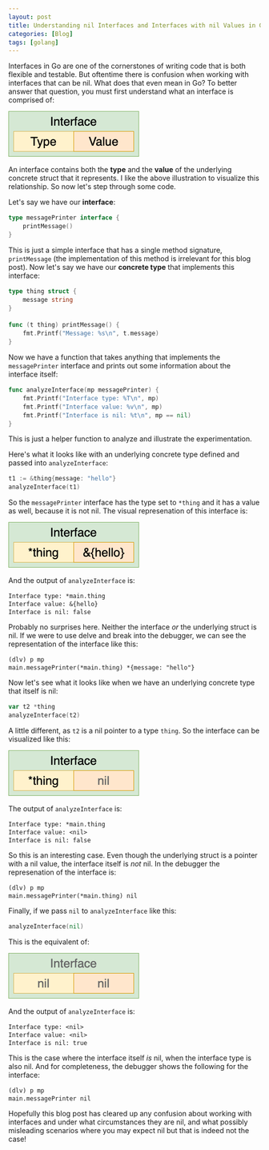 ```yaml
---
layout: post
title: Understanding nil Interfaces and Interfaces with nil Values in Go
categories: [Blog]
tags: [golang]
---
```


Interfaces in Go are one of the cornerstones of writing code that is both flexible and testable. But oftentime there is confusion when working with interfaces that can be nil. What does that even mean in Go? To better answer that question, you must first understand what an interface is comprised of:

![Interface structure](../images/go-interface1-type-value.png)

An interface contains both the **type** and the **value** of the underlying concrete struct that it represents. I like the above illustration to visualize this relationship. So now let's step through some code.

Let's say we have our **interface**:

```go
type messagePrinter interface {
    printMessage()
}
```

This is just a simple interface that has a single method signature, `printMessage` (the implementation of this method is irrelevant for this blog post). Now let's say we have our **concrete type** that implements this interface:

```go
type thing struct {
    message string
}

func (t thing) printMessage() {
    fmt.Printf("Message: %s\n", t.message)
}
```

Now we have a function that takes anything that implements the `messagePrinter` interface and prints out some information about the interface itself:

```go
func analyzeInterface(mp messagePrinter) {
    fmt.Printf("Interface type: %T\n", mp)
    fmt.Printf("Interface value: %v\n", mp)
    fmt.Printf("Interface is nil: %t\n", mp == nil)
}
```

This is just a helper function to analyze and illustrate the experimentation.

Here's what it looks like with an underlying concrete type defined and passed into `analyzeInterface`:

```go
t1 := &thing{message: "hello"}
analyzeInterface(t1)
```

So the `messagePrinter` interface has the type set to `*thing` and it has a value as well, because it is not nil. The visual represenation of this interface is:

![Concrete struct set](../images/go-interface2-non-nil-all.png)

And the output of `analyzeInterface` is:

```
Interface type: *main.thing
Interface value: &{hello}
Interface is nil: false
```

Probably no surprises here. Neither the interface *or* the underlying struct is nil. If we were to use delve and break into the debugger, we can see the representation of the interface like this:

```
(dlv) p mp
main.messagePrinter(*main.thing) *{message: "hello"}
```

Now let's see what it looks like when we have an underlying concrete type that itself is nil:

```go
var t2 *thing
analyzeInterface(t2)
```

A little different, as `t2` is a nil pointer to a type `thing`. So the interface can be visualized like this:

![Nil pointer](../images/go-interface3-nil-underlying-type.png)

The output of `analyzeInterface` is:

```
Interface type: *main.thing
Interface value: <nil>
Interface is nil: false
```

So this is an interesting case. Even though the underlying struct is a pointer with a nil value, the interface itself is *not* nil. In the debugger the represenation of the interface is:

```
(dlv) p mp
main.messagePrinter(*main.thing) nil
```

Finally, if we pass `nil` to `analyzeInterface` like this:

```go
analyzeInterface(nil)
```

This is the equivalent of:

![Nil interface](../images/go-interface4-nil-interface.png)

And the output of `analyzeInterface` is:

```
Interface type: <nil>
Interface value: <nil>
Interface is nil: true
```

This is the case where the interface itself *is* nil, when the interface type is also nil. And for completeness, the debugger shows the following for the interface:

```
(dlv) p mp
main.messagePrinter nil
```

Hopefully this blog post has cleared up any confusion about working with interfaces and under what circumstances they are nil, and what possibly misleading scenarios where you may expect nil but that is indeed not the case!
